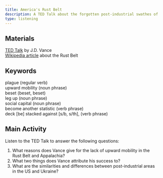 ```yaml
---
title: America's Rust Belt
description: A TED Talk about the forgotten post-industrial swathes of America
type: listening
---
```


## Materials

[TED Talk][0] by J.D. Vance  
[Wikipedia article][1] about the Rust Belt    

## Keywords

plague (regular verb)  
upward mobility (noun phrase)  
beset (beset, beset)  
leg up (noun phrase)  
social capital (noun phrase)  
become another statistic (verb phrase)  
deck [be] stacked against [s/b, s/th], (verb phrase)  

## Main Activity

Listen to the TED Talk to answer the following questions:

1. What reasons does Vance give for the lack of upward mobility in the Rust Belt and Appalachia?
2. What two things does Vance attribute his success to?
3. What are the similarities and differences between post-industrial areas in the US and Ukraine?

[0]: https://www.ted.com/talks/j_d_vance_america_s_forgotten_working_class
[1]: https://en.wikipedia.org/wiki/Rust_Belt
